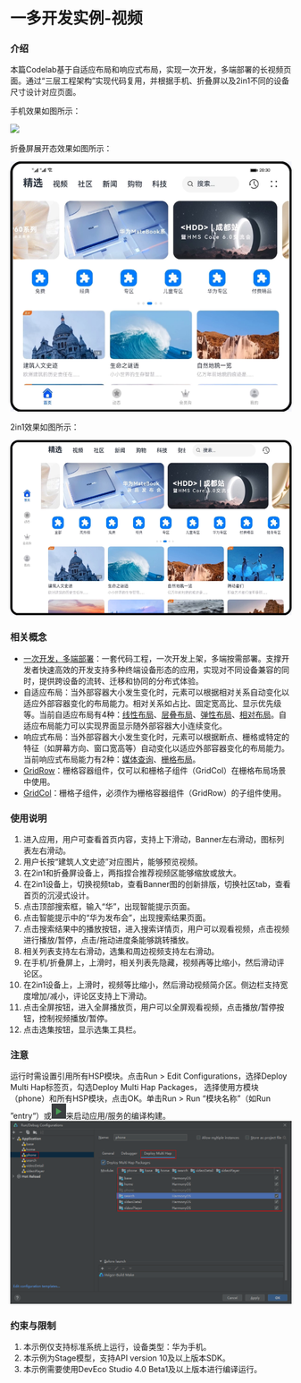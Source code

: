 # 一多开发实例-视频

### 介绍

本篇Codelab基于自适应布局和响应式布局，实现一次开发，多端部署的长视频页面。通过“三层工程架构”实现代码复用，并根据手机、折叠屏以及2in1不同的设备尺寸设计对应页面。

手机效果如图所示：

![](screenshots/device/multiVideoApplication.gif)

折叠屏展开态效果如图所示：

![](screenshots/device/homePage1.png)

2in1效果如图所示：

![](screenshots/device/homePage2.png)

### 相关概念

- [一次开发，多端部署](https://developer.harmonyos.com/cn/docs/documentation/doc-guides/harmonyos-features-0000000000011907#section35241557442)：一套代码工程，一次开发上架，多端按需部署。支撑开发者快速高效的开发支持多种终端设备形态的应用，实现对不同设备兼容的同时，提供跨设备的流转、迁移和协同的分布式体验。
- 自适应布局：当外部容器大小发生变化时，元素可以根据相对关系自动变化以适应外部容器变化的布局能力。相对关系如占比、固定宽高比、显示优先级等。当前自适应布局有4种：[线性布局](https://developer.harmonyos.com/cn/docs/documentation/doc-guides-V3/arkts-layout-development-linear-0000001504125349-V3?catalogVersion=V3)、[层叠布局](https://developer.harmonyos.com/cn/docs/documentation/doc-guides-V3/arkts-layout-development-stack-layout-0000001454605342-V3?catalogVersion=V3)、[弹性布局](https://developer.harmonyos.com/cn/docs/documentation/doc-guides-V3/arkts-layout-development-flex-layout-0000001504525013-V3?catalogVersion=V3)、[相对布局](https://developer.harmonyos.com/cn/docs/documentation/doc-guides-V3/arkts-layout-development-relative-layout-0000001455042516-V3?catalogVersion=V3)。自适应布局能力可以实现界面显示随外部容器大小连续变化。
- 响应式布局：当外部容器大小发生变化时，元素可以根据断点、栅格或特定的特征（如屏幕方向、窗口宽高等）自动变化以适应外部容器变化的布局能力。当前响应式布局能力有2种：[媒体查询](https://developer.harmonyos.com/cn/docs/documentation/doc-guides-V3/arkts-layout-development-media-query-0000001454445606-V3?catalogVersion=V3)、[栅格布局](https://developer.harmonyos.com/cn/docs/documentation/doc-guides-V3/arkts-layout-development-grid-layout-0000001454765270-V3?catalogVersion=V3)。
- [GridRow](https://developer.harmonyos.com/cn/docs/documentation/doc-references-V3/ts-container-gridrow-0000001478181425-V3)：栅格容器组件，仅可以和栅格子组件（GridCol）在栅格布局场景中使用。
- [GridCol](https://developer.harmonyos.com/cn/docs/documentation/doc-references-V3/ts-container-gridcol-0000001427744832-V3)：栅格子组件，必须作为栅格容器组件（GridRow）的子组件使用。

### 使用说明

1. 进入应用，用户可查看首页内容，支持上下滑动，Banner左右滑动，图标列表左右滑动。
2. 用户长按“建筑人文史迹”对应图片，能够预览视频。
3. 在2in1和折叠屏设备上，两指捏合推荐视频区能够缩放或放大。
4. 在2in1设备上，切换视频tab，查看Banner图的创新排版，切换社区tab，查看首页的沉浸式设计。
5. 点击顶部搜索框，输入“华”，出现智能提示页面。
6. 点击智能提示中的“华为发布会”，出现搜索结果页面。
7. 点击搜索结果中的播放按钮，进入搜索详情页，用户可以观看视频，点击视频进行播放/暂停，点击/拖动进度条能够跳转播放。
8. 相关列表支持左右滑动，选集和周边视频支持左右滑动。
9. 在手机/折叠屏上，上滑时，相关列表先隐藏，视频再等比缩小，然后滑动评论区。
10. 在2in1设备上，上滑时，视频等比缩小，然后滑动视频简介区。侧边栏支持宽度增加/减小，评论区支持上下滑动。
11. 点击全屏按钮，进入全屏播放页，用户可以全屏观看视频，点击播放/暂停按钮，控制视频播放/暂停。
12. 点击选集按钮，显示选集工具栏。

### 注意
运行时需设置引用所有HSP模块。点击Run > Edit Configurations，选择Deploy Multi Hap标签页，勾选Deploy Multi Hap Packages， 选择使用方模块（phone）和所有HSP模块，点击OK。单击Run > Run “模块名称”（如Run ”entry“）或![](screenshots/device/run.PNG)来启动应用/服务的编译构建。
![](screenshots/device/config.PNG)

### 约束与限制

1. 本示例仅支持标准系统上运行，设备类型：华为手机。
2. 本示例为Stage模型，支持API version 10及以上版本SDK。
3. 本示例需要使用DevEco Studio 4.0 Beta1及以上版本进行编译运行。